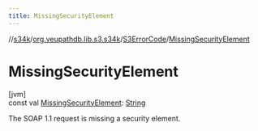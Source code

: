 ```yaml
---
title: MissingSecurityElement
---
```

//[s34k](../../../index.html)/[org.veupathdb.lib.s3.s34k](../index.html)/[S3ErrorCode](index.html)/[MissingSecurityElement](-missing-security-element.html)



# MissingSecurityElement



[jvm]\
const val [MissingSecurityElement](-missing-security-element.html): [String](https://kotlinlang.org/api/latest/jvm/stdlib/kotlin/-string/index.html)



The SOAP 1.1 request is missing a security element.




